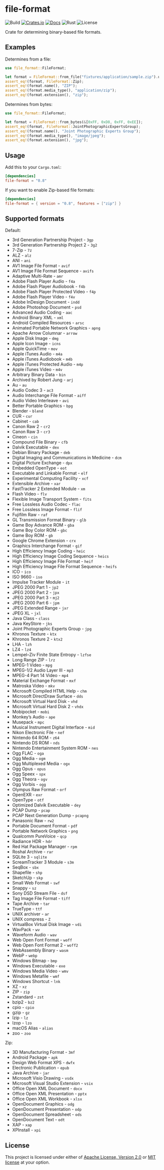 # file-format

![Build](https://img.shields.io/github/workflow/status/mmalecot/file-format/CI)
[![Crates.io](https://img.shields.io/crates/v/file-format.svg)](https://crates.io/crates/file-format)
[![Docs](https://docs.rs/file-format/badge.svg)](https://docs.rs/file-format)
![Rust](https://img.shields.io/badge/rust-1.60+-blueviolet.svg?logo=rust)
![License](https://img.shields.io/badge/license-MIT%2FApache--2.0-blue.svg)

Crate for determining binary-based file formats.

## Examples

Determines from a file:

```rust
use file_format::FileFormat;

let format = FileFormat::from_file("fixtures/application/sample.zip").unwrap();
assert_eq!(format, FileFormat::Zip);
assert_eq!(format.name(), "ZIP");
assert_eq!(format.media_type(), "application/zip");
assert_eq!(format.extension(), "zip");
```

Determines from bytes:

```rust
use file_format::FileFormat;

let format = FileFormat::from_bytes(&[0xFF, 0xD8, 0xFF, 0xEE]);
assert_eq!(format, FileFormat::JointPhotographicExpertsGroup);
assert_eq!(format.name(), "Joint Photographic Experts Group");
assert_eq!(format.media_type(), "image/jpeg");
assert_eq!(format.extension(), "jpg");
```

## Usage

Add this to your `Cargo.toml`:

```toml
[dependencies]
file-format = "0.8"
```

If you want to enable Zip-based file formats:

```toml
[dependencies]
file-format = { version = "0.8", features = ["zip"] }
```

## Supported formats

Default:
- 3rd Generation Partnership Project - `3gp`
- 3rd Generation Partnership Project 2 - `3g2`
- 7-Zip - `7z`
- ALZ - `alz`
- ANI - `ani`
- AV1 Image File Format - `avif`
- AV1 Image File Format Sequence - `avifs`
- Adaptive Multi-Rate - `amr`
- Adobe Flash Player Audio - `f4a`
- Adobe Flash Player Audiobook - `f4b`
- Adobe Flash Player Protected Video - `f4p`
- Adobe Flash Player Video - `f4v`
- Adobe InDesign Document - `indd`
- Adobe Photoshop Document - `psd`
- Advanced Audio Coding - `aac`
- Android Binary XML - `xml`
- Android Compiled Resources - `arsc`
- Animated Portable Network Graphics - `apng`
- Apache Arrow Columnar - `arrow`
- Apple Disk Image - `dmg`
- Apple Icon Image - `icns`
- Apple QuickTime - `mov`
- Apple iTunes Audio - `m4a`
- Apple iTunes Audiobook - `m4b`
- Apple iTunes Protected Audio - `m4p`
- Apple iTunes Video - `m4v`
- Arbitrary Binary Data - `bin`
- Archived by Robert Jung - `arj`
- Au - `au`
- Audio Codec 3 - `ac3`
- Audio Interchange File Format - `aiff`
- Audio Video Interleave - `avi`
- Better Portable Graphics - `bpg`
- Blender - `blend`
- CUR - `cur`
- Cabinet - `cab`
- Canon Raw 2 - `cr2`
- Canon Raw 3 - `cr3`
- Cineon - `cin`
- Compound File Binary - `cfb`
- Dalvik Executable - `dex`
- Debian Binary Package - `deb`
- Digital Imaging and Communications in Medicine - `dcm`
- Digital Picture Exchange - `dpx`
- Embedded OpenType - `eot`
- Executable and Linkable Format - `elf`
- Experimental Computing Facility - `xcf`
- Extensible Archive - `xar`
- FastTracker 2 Extended Module - `xm`
- Flash Video - `flv`
- Flexible Image Transport System - `fits`
- Free Lossless Audio Codec - `flac`
- Free Lossless Image Format - `flif`
- Fujifilm Raw - `raf`
- GL Transmission Format Binary - `glb`
- Game Boy Advance ROM - `gba`
- Game Boy Color ROM - `gbc`
- Game Boy ROM - `gb`
- Google Chrome Extension - `crx`
- Graphics Interchange Format - `gif`
- High Efficiency Image Coding - `heic`
- High Efficiency Image Coding Sequence - `heics`
- High Efficiency Image File Format - `heif`
- High Efficiency Image File Format Sequence - `heifs`
- ICO - `ico`
- ISO 9660 - `iso`
- Impulse Tracker Module - `it`
- JPEG 2000 Part 1 - `jp2`
- JPEG 2000 Part 2 - `jpx`
- JPEG 2000 Part 3 - `mj2`
- JPEG 2000 Part 6 - `jpm`
- JPEG Extended Range - `jxr`
- JPEG XL - `jxl`
- Java Class - `class`
- Java KeyStore - `jks`
- Joint Photographic Experts Group - `jpg`
- Khronos Texture - `ktx`
- Khronos Texture 2 - `ktx2`
- LHA - `lzh`
- LZ4 - `lz4`
- Lempel–Ziv Finite State Entropy - `lzfse`
- Long Range ZIP - `lrz`
- MPEG-1 Video - `mpg`
- MPEG-1/2 Audio Layer III - `mp3`
- MPEG-4 Part 14 Video - `mp4`
- Material Exchange Format - `mxf`
- Matroska Video - `mkv`
- Microsoft Compiled HTML Help - `chm`
- Microsoft DirectDraw Surface - `dds`
- Microsoft Virtual Hard Disk - `vhd`
- Microsoft Virtual Hard Disk 2 - `vhdx`
- Mobipocket - `mobi`
- Monkey’s Audio - `ape`
- Musepack - `mpc`
- Musical Instrument Digital Interface - `mid`
- Nikon Electronic File - `nef`
- Nintendo 64 ROM - `z64`
- Nintendo DS ROM - `nds`
- Nintendo Entertainment System ROM - `nes`
- Ogg FLAC - `oga`
- Ogg Media - `ogm`
- Ogg Multiplexed Media - `ogx`
- Ogg Opus - `opus`
- Ogg Speex - `spx`
- Ogg Theora - `ogv`
- Ogg Vorbis - `ogg`
- Olympus Raw Format - `orf`
- OpenEXR - `exr`
- OpenType - `otf`
- Optimized Dalvik Executable - `dey`
- PCAP Dump - `pcap`
- PCAP Next Generation Dump - `pcapng`
- Panasonic Raw - `rw2`
- Portable Document Format - `pdf`
- Portable Network Graphics - `png`
- Qualcomm PureVoice - `qcp`
- Radiance HDR - `hdr`
- Red Hat Package Manager - `rpm`
- Roshal Archive - `rar`
- SQLite 3 - `sqlite`
- ScreamTracker 3 Module - `s3m`
- SeqBox - `sbx`
- Shapefile - `shp`
- SketchUp - `skp`
- Small Web Format - `swf`
- Snappy - `sz`
- Sony DSD Stream File - `dsf`
- Tag Image File Format - `tiff`
- Tape Archive - `tar`
- TrueType - `ttf`
- UNIX archiver - `ar`
- UNIX compress - `Z`
- VirtualBox Virtual Disk Image - `vdi`
- WavPack - `wv`
- Waveform Audio - `wav`
- Web Open Font Format - `woff`
- Web Open Font Format 2 - `woff2`
- WebAssembly Binary - `wasm`
- WebP - `webp`
- Windows Bitmap - `bmp`
- Windows Executable - `exe`
- Windows Media Video - `wmv`
- Windows Metafile - `wmf`
- Windows Shortcut - `lnk`
- XZ - `xz`
- ZIP - `zip`
- Zstandard - `zst`
- bzip2 - `bz2`
- cpio - `cpio`
- gzip - `gz`
- lzip - `lz`
- lzop - `lzo`
- macOS Alias - `alias`
- zoo - `zoo`

Zip:
- 3D Manufacturing Format - `3mf`
- Android Package - `apk`
- Design Web Format XPS - `dwfx`
- Electronic Publication - `epub`
- Java Archive - `jar`
- Microsoft Visio Drawing - `vsdx`
- Microsoft Visual Studio Extension - `vsix`
- Office Open XML Document - `docx`
- Office Open XML Presentation - `pptx`
- Office Open XML Workbook - `xlsx`
- OpenDocument Graphics - `odg`
- OpenDocument Presentation - `odp`
- OpenDocument Spreadsheet - `ods`
- OpenDocument Text - `odt`
- XAP - `xap`
- XPInstall - `xpi`

## License

This project is licensed under either of [Apache License, Version 2.0](LICENSE-APACHE) or [MIT license](LICENSE-MIT) at your option.
